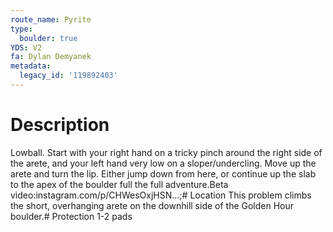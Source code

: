 ```yaml
---
route_name: Pyrite
type:
  boulder: true
YDS: V2
fa: Dylan Demyanek
metadata:
  legacy_id: '119892403'
---
```

# Description
Lowball. Start with your right hand on a tricky pinch around the right side of the arete, and your left hand very low on a sloper/undercling. Move up the arete and turn the lip. Either jump down from here, or continue up the slab to the apex of the boulder full the full adventure.Beta video:instagram.com/p/CHWesOxjHSN…;# Location
This problem climbs the short, overhanging arete on the downhill side of the Golden Hour boulder.# Protection
1-2 pads